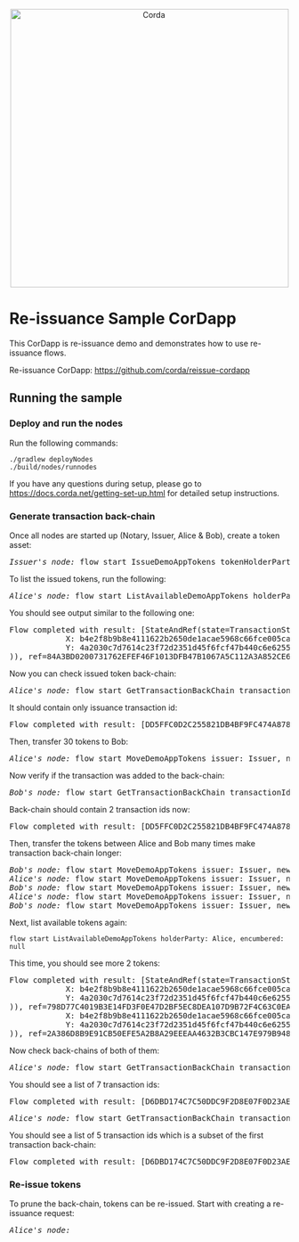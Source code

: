 <p align="center">	
  <img src="https://www.corda.net/wp-content/uploads/2016/11/fg005_corda_b.png" alt="Corda" width="500">	
</p>

# Re-issuance Sample CorDapp 
This CorDapp is re-issuance demo and demonstrates how to use re-issuance flows.

Re-issuance CorDapp: https://github.com/corda/reissue-cordapp

## Running the sample

### Deploy and run the nodes
Run the following commands:
```
./gradlew deployNodes
./build/nodes/runnodes
```
If you have any questions during setup, please go to https://docs.corda.net/getting-set-up.html for detailed setup instructions.

### Generate transaction back-chain
Once all nodes are started up (Notary, Issuer, Alice & Bob), create a token asset:
<pre>
<i>Issuer's node:</i> flow start IssueDemoAppTokens tokenHolderParty: Alice, tokenAmount: 50
</pre>

To list the issued tokens, run the following:
<pre>
<i>Alice's node:</i> flow start ListAvailableDemoAppTokens holderParty: Alice, encumbered: null
</pre>

You should see output similar to the following one:
<pre>
Flow completed with result: [StateAndRef(state=TransactionState(data=<b>50 TokenType(tokenIdentifier='DemoAppToken', fractionDigits=0) issued by Issuer held by Alice</b>, contract=com.r3.corda.lib.tokens.contracts.FungibleTokenContract, notary=O=Notary, L=London, C=GB, encumbrance=null, constraint=SignatureAttachmentConstraint(key=EC Public Key [5a:9f:70:fd:5f:d4:26:ed:55:66:42:78:a8:ee:09:ff:57:33:7e:e4]
            X: b4e2f8b9b8e4111622b2650de1acae5968c66fce005ca82a884d89c04e803d24
            Y: 4a2030c7d7614c23f72d2351d45f6fcf47b440c6e6255871206c5bd2e91c5adb
)), ref=84A3BD0200731762EFEF46F1013DFB47B1067A5C112A3A852CE6E7FF5E51302C(0))]
</pre>

Now you can check issued token back-chain:
<pre>
<i>Alice's node:</i> flow start GetTransactionBackChain transactionId: DD5FFC0D2C255821DB4BF9FC474A878E760C4D7A4C810CD5E0D12E550D8467C8
</pre>
It should contain only issuance transaction id:
<pre>
Flow completed with result: [DD5FFC0D2C255821DB4BF9FC474A878E760C4D7A4C810CD5E0D12E550D8467C8]
</pre>

Then, transfer 30 tokens to Bob:
<pre>
<i>Alice's node:</i> flow start MoveDemoAppTokens issuer: Issuer, newTokenHolderParty: Bob, tokenAmount: 30 
</pre>

Now verify if the transaction was added to the back-chain:
<pre>
<i>Bob's node:</i> flow start GetTransactionBackChain transactionId: DD5FFC0D2C255821DB4BF9FC474A878E760C4D7A4C810CD5E0D12E550D8467C8
</pre>
Back-chain should contain 2 transaction ids now:
<pre>
Flow completed with result: [DD5FFC0D2C255821DB4BF9FC474A878E760C4D7A4C810CD5E0D12E550D8467C8, DD5FFC0D2C255821DB4BF9FC474A878E760C4D7A4C810CD5E0D12E550D8467C8]
</pre>

Then, transfer the tokens between Alice and Bob many times make transaction back-chain longer:
<pre>
<i>Bob's node:</i> flow start MoveDemoAppTokens issuer: Issuer, newTokenHolderParty: Alice, tokenAmount: 20 
<i>Alice's node:</i> flow start MoveDemoAppTokens issuer: Issuer, newTokenHolderParty: Bob, tokenAmount: 15
<i>Bob's node:</i> flow start MoveDemoAppTokens issuer: Issuer, newTokenHolderParty: Alice, tokenAmount: 25
<i>Alice's node:</i> flow start MoveDemoAppTokens issuer: Issuer, newTokenHolderParty: Bob, tokenAmount: 35
<i>Bob's node:</i> flow start MoveDemoAppTokens issuer: Issuer, newTokenHolderParty: Alice, tokenAmount: 10
</pre>

Next, list available tokens again:
```
flow start ListAvailableDemoAppTokens holderParty: Alice, encumbered: null
```
This time, you should see more 2 tokens:
<pre>
Flow completed with result: [StateAndRef(state=TransactionState(<b>data=15 TokenType(tokenIdentifier='DemoAppToken', fractionDigits=0) issued by Issuer held by Alice</b>, contract=com.r3.corda.lib.tokens.contracts.FungibleTokenContract, notary=O=Notary, L=London, C=GB, encumbrance=null, constraint=SignatureAttachmentConstraint(key=EC Public Key [5a:9f:70:fd:5f:d4:26:ed:55:66:42:78:a8:ee:09:ff:57:33:7e:e4]
            X: b4e2f8b9b8e4111622b2650de1acae5968c66fce005ca82a884d89c04e803d24
            Y: 4a2030c7d7614c23f72d2351d45f6fcf47b440c6e6255871206c5bd2e91c5adb
)), ref=798D77C4019B3E14FD3F0E47D2BF5EC8DEA107D9B72F4C63C0EA0B854BEB3E16(1)), StateAndRef(state=TransactionState(data=<b>10 TokenType(tokenIdentifier='DemoAppToken', fractionDigits=0) issued by Issuer held by Alice</b>, contract=com.r3.corda.lib.tokens.contracts.FungibleTokenContract, notary=O=Notary, L=London, C=GB, encumbrance=null, constraint=SignatureAttachmentConstraint(key=EC Public Key [5a:9f:70:fd:5f:d4:26:ed:55:66:42:78:a8:ee:09:ff:57:33:7e:e4]
            X: b4e2f8b9b8e4111622b2650de1acae5968c66fce005ca82a884d89c04e803d24
            Y: 4a2030c7d7614c23f72d2351d45f6fcf47b440c6e6255871206c5bd2e91c5adb
)), ref=2A386D8B9E91CB50EFE5A2B8A29EEEAA4632B3CBC147E979B9483FC32DAAB370(0))]
</pre>

Now check back-chains of both of them:
<pre>
<i>Alice's node:</i> flow start GetTransactionBackChain transactionId: DD5FFC0D2C255821DB4BF9FC474A878E760C4D7A4C810CD5E0D12E550D8467C8
</pre>

You should see a list of 7 transaction ids:
<pre>
Flow completed with result: [D6DBD174C7C50DDC9F2D8E07F0D23AE9D09DFAC86B5DA1FA6A109B6DAF153192, F7292CDE87A677D7E15248354060A67EB9B4A57B653BBADFCC0C903B098AEA25, DD5FFC0D2C255821DB4BF9FC474A878E760C4D7A4C810CD5E0D12E550D8467C8]
</pre>

<pre>
<i>Alice's node:</i> flow start GetTransactionBackChain transactionId: DD5FFC0D2C255821DB4BF9FC474A878E760C4D7A4C810CD5E0D12E550D8467C8
</pre>

You should see a list of 5 transaction ids which is a subset of the first transaction back-chain:
<pre>
Flow completed with result: [D6DBD174C7C50DDC9F2D8E07F0D23AE9D09DFAC86B5DA1FA6A109B6DAF153192, F7292CDE87A677D7E15248354060A67EB9B4A57B653BBADFCC0C903B098AEA25, DD5FFC0D2C255821DB4BF9FC474A878E760C4D7A4C810CD5E0D12E550D8467C8]
</pre>

### Re-issue tokens

To prune the back-chain, tokens can be re-issued. Start with creating a re-issuance request:
<pre>
<i>Alice's node:</i> 
</pre>
